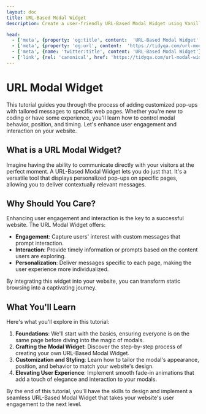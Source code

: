 ```yaml
---
layout: doc
title: URL-Based Modal Widget
description: Create a user-friendly URL-Based Modal Widget using Vanilla JavaScript and CSS animations. Display custom messages on specific pages, control modal position, delay, and hide options. Enhance user engagement with a smooth fade-in modal effect. Perfect for beginners looking to add interactive pop-ups to their website.

head:
  - ['meta', {property: 'og:title', content:  'URL-Based Modal Widget' }]
  - ['meta', {property: 'og:url', content:  'https://tidyqa.com/url-modal-widget/' }] 
  - ['meta', {name: 'twitter:title', content: 'URL-Based Modal Widget'}]
  - ['link', {rel: 'canonical', href: 'https://tidyqa.com/url-modal-widget/'}]
---
```


# URL Modal Widget

This tutorial guides you through the process of adding customized pop-ups with tailored messages to specific web pages. Whether you're new to coding or have some experience, you'll learn how to control modal behavior, position, and timing. Let's enhance user engagement and interaction on your website.

## What is a URL Modal Widget?

Imagine having the ability to communicate directly with your visitors at the perfect moment. A URL-Based Modal Widget lets you do just that. It's a versatile tool that displays personalized pop-ups on specific pages, allowing you to deliver contextually relevant messages.

## Why Should You Care?

Enhancing user engagement and interaction is the key to a successful website. The URL Modal Widget offers:

- **Engagement**: Capture users' interest with custom messages that prompt interaction.
- **Interaction**: Provide timely information or prompts based on the content users are exploring.
- **Personalization**: Deliver messages specific to each page, making the user experience more individualized.

By integrating this widget into your website, you can transform static browsing into a captivating journey.

## What You'll Learn

 Here's what you'll explore in this tutorial:

1. **Foundations**: We'll start with the basics, ensuring everyone is on the same page before diving into the magic of modals.
2. **Crafting the Modal Widget**: Discover the step-by-step process of creating your own URL-Based Modal Widget.
3. **Customization and Styling**: Learn how to tailor the modal's appearance, position, and behavior to match your website's design.
4. **Elevating User Experience**: Implement smooth fade-in animations that add a touch of elegance and interaction to your modals.

By the end of this tutorial, you'll have the skills to design and implement a seamless URL-Based Modal Widget that takes your website's user engagement to the next level.

<script setup>
//import {} from '/snippets/urlModalWidget.js'


</script>
